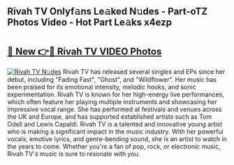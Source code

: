 ## Rivah TV Onlyf𝚊ns Le𝚊ked N𝚞des - Part-oTZ Photos Video - Hot Part Le𝚊ks x4ezp

# <h2><a href="http://ab71302.deff.icu/?id=Rivah+TV">🔗 New 👉🔴 Rivah TV VIDEO Photos</a></h2>

[![Rivah TV N𝚞des](https://i.imgur.com/rIISA9y.gif)](http://ab71302.deff.icu/?id=Rivah+TV)
Rivah TV has released several singles and EPs since her debut, including "Fading Fast", "Ghost", and "Wildflower". Her music has been praised for its emotional intensity, melodic hooks, and sonic experimentation. Rivah TV is known for her high-energy live performances, which often feature her playing multiple instruments and showcasing her impressive vocal range. She has performed at festivals and venues across the UK and Europe, and has supported established artists such as Tom Odell and Lewis Capaldi. Rivah TV is a talented and innovative young artist who is making a significant impact in the music industry. With her powerful vocals, emotive lyrics, and genre-bending sound, she is an artist to watch in the years to come. Whether you're a fan of pop, rock, or electronic music, Rivah TV's music is sure to resonate with you.
